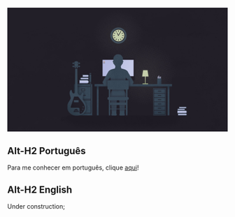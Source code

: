 <p style="text-align:center;max-width:700px;">
	<img src="./docs/dev-background.jpg" alt="Programmer Wallpaper">
</p>

Alt-H2 Português
------
Para me conhecer em português, clique [aqui](/pt-br/README.md)!


Alt-H2 English
------
Under construction;